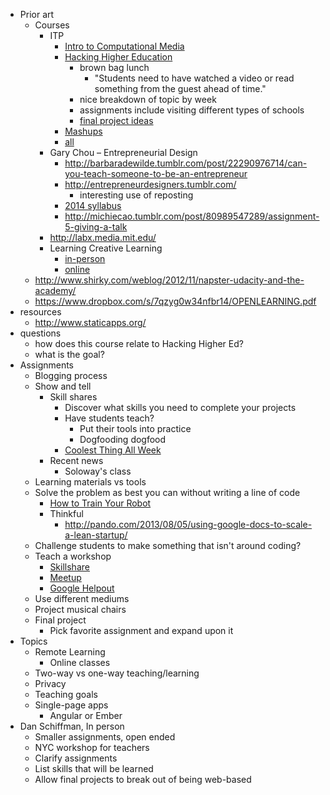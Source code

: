 * Prior art
    * Courses
        * ITP
            * [Intro to Computational Media](https://github.com/ITPNYU/ICM-2013)
            * [Hacking Higher Education](http://itp.nyu.edu/~dbo3/hack-ed/)
                * brown bag lunch
                    * "Students need to have watched a video or read something from the guest ahead of time."
                * nice breakdown of topic by week
                * assignments include visiting different types of schools
                * [final project ideas](http://itp.nyu.edu/~dbo3/hack-ed/final-project-ideas/)
            * [Mashups](https://github.com/craigprotzel/Mashups)
            * [all](http://itp.nyu.edu/sigs/program/)
        * Gary Chou – Entrepreneurial Design
            * http://barbaradewilde.tumblr.com/post/22290976714/can-you-teach-someone-to-be-an-entrepreneur
            * http://entrepreneurdesigners.tumblr.com/
                * interesting use of reposting
            * [2014 syllabus](https://docs.google.com/document/d/1LGtSpkTaS-keAJ4f6fwgHg78uftmBHK9Ebf87Ht9z6s/edit)
            * http://michiecao.tumblr.com/post/80989547289/assignment-5-giving-a-talk
        * http://labx.media.mit.edu/
        * Learning Creative Learning
            * [in-person](http://mas712.media.mit.edu/)
            * [online](http://learn.media.mit.edu/lcl/)
    * http://www.shirky.com/weblog/2012/11/napster-udacity-and-the-academy/
    * https://www.dropbox.com/s/7qzyg0w34nfbr14/OPENLEARNING.pdf
* resources
    * http://www.staticapps.org/
* questions
    * how does this course relate to Hacking Higher Ed?
    * what is the goal?
* Assignments
    * Blogging process
    * Show and tell
         * Skill shares
              * Discover what skills you need to complete your projects
              * Have students teach?
                  * Put their tools into practice
                  * Dogfooding dogfood
              * [Coolest Thing All Week](https://groups.google.com/forum/#!forum/coolest-thing-all-week)
         * Recent news
              * Soloway's class
    * Learning materials vs tools
    * Solve the problem as best you can without writing a line of code
        * [How to Train Your Robot](http://drtechniko.com/2012/04/09/how-to-train-your-robot/)
        * Thinkful
            * http://pando.com/2013/08/05/using-google-docs-to-scale-a-lean-startup/
    * Challenge students to make something that isn't around coding?
    * Teach a workshop
        * [Skillshare](http://www.skillshare.com/)
        * [Meetup](http://www.meetup.com/)
        * [Google Helpout](https://helpouts.google.com/)
    * Use different mediums
    * Project musical chairs
    * Final project
        * Pick favorite assignment and expand upon it
* Topics
    * Remote Learning
        * Online classes
    * Two-way vs one-way teaching/learning
    * Privacy
    * Teaching goals
    * Single-page apps
        * Angular or Ember
* Dan Schiffman, In person
    * Smaller assignments, open ended
    * NYC workshop for teachers
    * Clarify assignments
    * List skills that will be learned
    * Allow final projects to break out of being web-based
